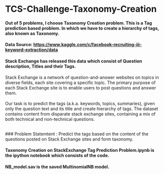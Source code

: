 # TCS-Challenge-Taxonomy-Creation

#### Out of 5 problems, I choose Taxonomy Creation problem. This is a Tag prediction based problem. In which we have to create a hierarchy of tags, also known as Taxonomy.
#### Data Source: https://www.kaggle.com/c/facebook-recruiting-iii-keyword-extraction/data
#### Stack Exchange has released this data which consist of Question description, Titles and their Tags.

<p>
Stack Exchange is a network of question-and-answer websites on topics in diverse fields, each site covering a specific topic. The primary purpose of each Stack Exchange site is to enable users to post questions and answer them.<br />
<br />
Our task is to predict the tags (a.k.a. keywords, topics, summaries), given only the question text and its title and create hierarchy of tags. The dataset contains content from disparate stack exchange sites, containing a mix of both technical and non-technical questions.<br />
<br />
</p>
### Problem Statemtent : Predict the tags based on the content of the questions posted on Stack Exchange sites and form taxonomy.

#### Taxonomy Creation on StackExchange Tag Prediction Problem.ipynb is the ipython notebook which consists of the code.
#### NB_model.sav is the saved MultinomialNB model.
